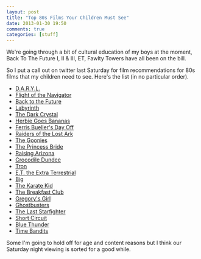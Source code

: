 ```yaml
---
layout: post
title: "Top 80s Films Your Children Must See"
date: 2013-01-30 19:50
comments: true
categories: [stuff]
---
```


We're going through a bit of cultural education of my boys at the moment, Back To The Future I, II & III, ET, Fawlty Towers have all been on the bill.

So I put a call out on twitter last Saturday for film recommendations for 80s films that my children need to see. Here's the list (in no particular order). 

+ [D.A.R.Y.L.](http://www.imdb.com/title/tt0088979/)
+ [Flight of the Navigator](http://www.imdb.com/title/tt0091059)
+ [Back to the Future](http://www.imdb.com/title/tt0088763)
+ [Labyrinth](http://www.imdb.com/title/tt0091369)
+ [The Dark Crystal](http://www.imdb.com/title/tt0083791)
+ [Herbie Goes Bananas](http://www.imdb.com/title/tt0080861)
+ [Ferris Bueller's Day Off](http://www.imdb.com/title/tt0091042)
+ [Raiders of the Lost Ark](http://www.imdb.com/title/tt0082971)
+ [The Goonies](http://www.imdb.com/title/tt0089218)
+ [The Princess Bride](http://www.imdb.com/title/tt0093779)
+ [Raising Arizona](http://www.imdb.com/title/tt0093822)
+ [Crocodile Dundee](http://www.imdb.com/title/tt0090555)
+ [Tron](http://www.imdb.com/title/tt0084827)
+ [E.T. the Extra Terrestrial](http://www.imdb.com/title/tt0083866)
+ [Big](http://www.imdb.com/title/tt0094737)
+ [The Karate Kid](http://www.imdb.com/title/tt0087538)
+ [The Breakfast Club](http://www.imdb.com/title/tt0088847)
+ [Gregory's Girl](http://www.imdb.com/title/tt0082477)
+ [Ghostbusters](http://www.imdb.com/title/tt0087332)
+ [The Last Starfighter](http://www.imdb.com/title/tt0087597)
+ [Short Circuit](http://www.imdb.com/title/tt0091949)
+ [Blue Thunder](http://www.imdb.com/title/tt0085255)
+ [Time Bandits](http://www.imdb.com/title/tt0081633)

Some I'm going to hold off for age and content reasons but I think our Saturday night viewing is sorted for a good while.